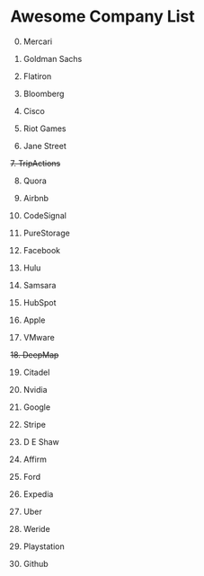 # Awesome Company List

0. Mercari

1. Goldman Sachs

2. Flatiron

3. Bloomberg

4. Cisco

5. Riot Games

6. Jane Street

~~7. TripActions~~

8. Quora

9. Airbnb

10. CodeSignal

11. PureStorage

12. Facebook

13. Hulu

14. Samsara

15. HubSpot

16. Apple

17. VMware

~~18. DeepMap~~

19. Citadel

20. Nvidia

21. Google

22. Stripe

23. D E Shaw

24. Affirm

25. Ford

26. Expedia

27. Uber

28. Weride

29. Playstation

30. Github

